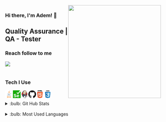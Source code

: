 <img src="https://media0.giphy.com/media/hqU2KkjW5bE2v2Z7Q2/giphy.gif?cid=790b76114e99ed055ecc3ba40eace9e842b40b6f61c566b7&rid=giphy.gif&ct=ts" align="right" width="300" height="300">

### Hi there, I'm Adem! :space_invader:

## Quality Assurance | QA - Tester

### Reach follow to me 

[<img widht="22" src="https://img.shields.io/badge/linkedin-%230077B5.svg?style=for-the-badge&logo=linkedin&logoColor=white" align="left" />][LinkedIn]

<br />
<br />

### Tech I Use
<img align="left" src="https://raw.githubusercontent.com/github/explore/5b3600551e122a3277c2c5368af2ad5725ffa9a1/topics/java/java.png" weight="25" height="25">
<img align="left" src="https://raw.githubusercontent.com/github/explore/5b3600551e122a3277c2c5368af2ad5725ffa9a1/topics/selenium/selenium.png" weight="25" height="25">
<img align="left" src="https://raw.githubusercontent.com/github/explore/5b3600551e122a3277c2c5368af2ad5725ffa9a1/topics/jenkins/jenkins.png" weight="25" height="25">
<img align="left" src="https://raw.githubusercontent.com/github/explore/5b3600551e122a3277c2c5368af2ad5725ffa9a1/topics/github/github.png" weight="25" height="25">
<img align="left" src="https://raw.githubusercontent.com/github/explore/5b3600551e122a3277c2c5368af2ad5725ffa9a1/topics/html/html.png" weight="25" height="25">
<img align="left" src="https://raw.githubusercontent.com/github/explore/5b3600551e122a3277c2c5368af2ad5725ffa9a1/topics/css/css.png" weight="25" height="25">





<br />
<br />
<details>
<summary>:bulb: Git Hub Stats</summary>
<img src="https://github-readme-stats.vercel.app/api?username=ademyusufadiguzel&theme=radical">
</details>

<br />
<details>
<summary>:bulb: Most Used Languages</summary>
<img src="https://github-readme-stats.vercel.app/api/top-langs/?username=anuraghazra&layout=compact&theme=radical">
</details>


[LinkedIn]: https://www.linkedin.com/in/adiguzelademyusuf/
